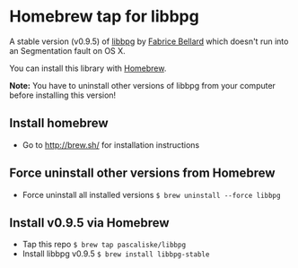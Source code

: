 # Homebrew tap for libbpg
A stable version (v0.9.5) of [libbpg](http://bellard.org/bpg/) by [Fabrice Bellard](http://bellard.org) which doesn't run into an Segmentation fault on OS X.

You can install this library with [Homebrew](http://brew.sh).

**Note:** You have to uninstall other versions of libbpg from your computer before installing this version!

## Install homebrew
- Go to http://brew.sh/ for installation instructions

## Force uninstall other versions from Homebrew
- Force uninstall all installed versions `$ brew uninstall --force libbpg`

## Install v0.9.5 via Homebrew
- Tap this repo `$ brew tap pascaliske/libbpg`
- Install libbpg v0.9.5 `$ brew install libbpg-stable`
